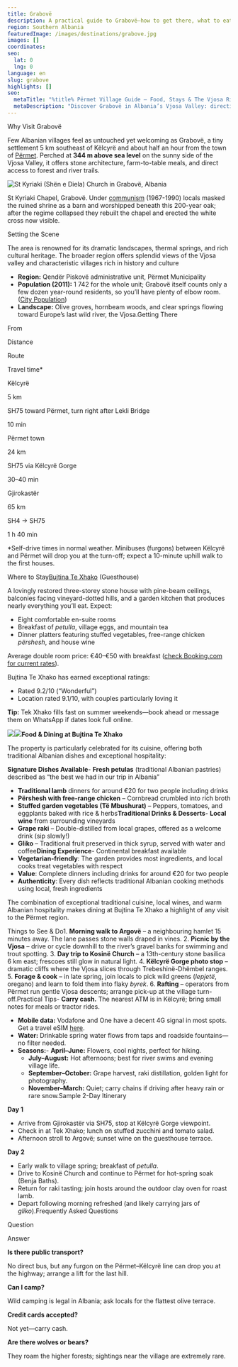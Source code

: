 ```yaml
---
title: Grabovë
description: A practical guide to Grabovë—how to get there, what to eat, where to stay, and how to explore the Vjosa Valley like a local.
region: Southern Albania
featuredImage: /images/destinations/grabove.jpg
images: []
coordinates:
seo:
  lat: 0
  lng: 0
language: en
slug: grabove
highlights: []
seo:
  metaTitle: "%title% Përmet Village Guide – Food, Stays & The Vjosa River"
  metaDescription: "Discover Grabovë in Albania’s Vjosa Valley: directions, heritage homes, Tek Xhako guesthouse, forest walks, and local dishes that make Përmet cuisine famous."
---
```


Why Visit Grabovë

Few Albanian villages feel as untouched yet welcoming as Grabovë, a tiny settlement 5 km southeast of Këlcyrë and about half an hour from the town of [Përmet](https://albaniavisit.com/destinations/permet/). Perched at **344 m above sea level** on the sunny side of the Vjosa Valley, it offers stone architecture, farm-to-table meals, and direct access to forest and river trails.

![St Kyriaki (Shën e Diela) Church in Grabovë, Albania](/images/destinations/St-Kyriaki-Shen-e-Diela-Church.jpg)

St Kyriaki Chapel, Grabovë. Under [communism](https://albaniavisit.com/communist-era/) (1967-1990) locals masked the ruined shrine as a barn and worshipped beneath this 200-year oak; after the regime collapsed they rebuilt the chapel and erected the white cross now visible.

Setting the Scene

The area is renowned for its dramatic landscapes, thermal springs, and rich cultural heritage. The broader region offers splendid views of the Vjosa valley and characteristic villages rich in history and culture[](https://www.visit-gjirokastra.com/package/bike-tour-kelcyre-mbrezhan-grabove-kelcyre/)

-   **Region:** Qendër Piskovë administrative unit, Përmet Municipality
-   **Population (2011):** 1 742 for the whole unit; Grabovë itself counts only a few dozen year-round residents, so you’ll have plenty of elbow room. ([City Population](https://citypopulation.de/en/albania/mun/admin/p%C3%ABrmet/06208__qend%C3%ABr_piskov%C3%AB/?utm_source=chatgpt.com))
-   **Landscape:** Olive groves, hornbeam woods, and clear springs flowing toward Europe’s last wild river, the Vjosa.Getting There

From

Distance

Route

Travel time\*

Këlcyrë

5 km

SH75 toward Përmet, turn right after Lekli Bridge

10 min

Përmet town

24 km

SH75 via Këlcyrë Gorge

30–40 min

Gjirokastër

65 km

SH4 → SH75

1 h 40 min

\*Self-drive times in normal weather. Minibuses (furgons) between Këlcyrë and Përmet will drop you at the turn-off; expect a 10-minute uphill walk to the first houses.

Where to Stay[Bujtina Te Xhako](https://albaniavisit.com/accommodation/bujtina-te-xhako/) (Guesthouse)

A lovingly restored three-storey stone house with pine-beam ceilings, balconies facing vineyard-dotted hills, and a garden kitchen that produces nearly everything you’ll eat. Expect:

-   Eight comfortable en-suite rooms
-   Breakfast of *petulla*, village eggs, and mountain tea
-   Dinner platters featuring stuffed vegetables, free-range chicken *përshesh*, and house wine

Average double room price: €40–€50 with breakfast ([check Booking.com for current rates](https://booking.tp.st/qKp2AiSP)).

Bujtina Te Xhako has earned exceptional ratings:

-   Rated 9.2/10 (“Wonderful”)
-   Location rated 9.1/10, with couples particularly loving it

**Tip:** Tek Xhako fills fast on summer weekends—book ahead or message them on WhatsApp if dates look full online.

![](/images/destinations/DSC06885.jpg)![](/images/destinations/DJI_0319.jpg)**Food & Dining at Bujtina Te Xhako**

The property is particularly celebrated for its cuisine, offering both traditional Albanian dishes and exceptional hospitality:

**Signature Dishes Available**-   **Fresh petulas** (traditional Albanian pastries) described as “the best we had in our trip in Albania”
-   **Traditional lamb** dinners for around €20 for two people including drinks
-   **Përshesh with free-range chicken** – Cornbread crumbled into rich broth
-   **Stuffed garden vegetables (Të Mbushurat)** – Peppers, tomatoes, and eggplants baked with rice & herbs**Traditional Drinks & Desserts**-   **Local wine** from surrounding vineyards
-   **Grape raki** – Double-distilled from local grapes, offered as a welcome drink (sip slowly!)
-   **Gliko** – Traditional fruit preserved in thick syrup, served with water and coffee**Dining Experience**-   Continental breakfast available
-   **Vegetarian-friendly**: The garden provides most ingredients, and local cooks treat vegetables with respect
-   **Value**: Complete dinners including drinks for around €20 for two people
-   **Authenticity**: Every dish reflects traditional Albanian cooking methods using local, fresh ingredients

The combination of exceptional traditional cuisine, local wines, and warm Albanian hospitality makes dining at Bujtina Te Xhako a highlight of any visit to the Përmet region.

Things to See & Do1.  **Morning walk to Argovë** – a neighbouring hamlet 15 minutes away. The lane passes stone walls draped in vines.
2.  **Picnic by the Vjosa** – drive or cycle downhill to the river’s gravel banks for swimming and trout spotting.
3.  **Day trip to Kosinë Church** – a 13th-century stone basilica 6 km east; frescoes still glow in natural light.
4.  **Këlcyrë Gorge photo stop** – dramatic cliffs where the Vjosa slices through Trebeshinë-Dhëmbel ranges.
5.  **Forage & cook** – in late spring, join locals to pick wild greens (*lepjetë*, oregano) and learn to fold them into flaky *byrek*.
6.  **Rafting** – operators from Përmet run gentle Vjosa descents; arrange pick-up at the village turn-off.Practical Tips-   **Carry cash.** The nearest ATM is in Këlcyrë; bring small notes for meals or tractor rides.
-   **Mobile data:** Vodafone and One have a decent 4G signal in most spots. Get a travel eSIM [here](https://albaniavisit.com/travel-guide/best-esim-albania/).
-   **Water:** Drinkable spring water flows from taps and roadside fountains—no filter needed.
-   **Seasons:**-   **April–June:** Flowers, cool nights, perfect for hiking.
    -   **July–August:** Hot afternoons; best for river swims and evening village life.
    -   **September–October:** Grape harvest, raki distillation, golden light for photography.
    -   **November–March:** Quiet; carry chains if driving after heavy rain or rare snow.Sample 2-Day Itinerary

**Day 1**

-   Arrive from Gjirokastër via SH75, stop at Këlcyrë Gorge viewpoint.
-   Check in at Tek Xhako; lunch on stuffed zucchini and tomato salad.
-   Afternoon stroll to Argovë; sunset wine on the guesthouse terrace.

**Day 2**

-   Early walk to village spring; breakfast of *petulla*.
-   Drive to Kosinë Church and continue to Përmet for hot-spring soak (Benja Baths).
-   Return for raki tasting; join hosts around the outdoor clay oven for roast lamb.
-   Depart following morning refreshed (and likely carrying jars of *gliko*).Frequently Asked Questions

Question

Answer

**Is there public transport?**

No direct bus, but any furgon on the Përmet–Këlcyrë line can drop you at the highway; arrange a lift for the last hill.

**Can I camp?**

Wild camping is legal in Albania; ask locals for the flattest olive terrace.

**Credit cards accepted?**

Not yet—carry cash.

**Are there wolves or bears?**

They roam the higher forests; sightings near the village are extremely rare.

